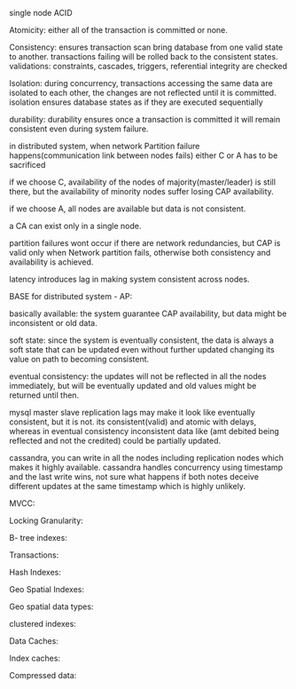 single node ACID

Atomicity: either all of the transaction is committed or none.

Consistency: ensures transaction scan bring database from one valid state to another. transactions failing will be rolled back to the consistent states. 
validations: constraints, cascades, triggers, referential integrity are checked

Isolation: during concurrency, transactions accessing the same data are isolated to each other, the changes are not reflected until it is committed. 
isolation ensures database states as if they are executed sequentially

durability: durability ensures once a transaction is committed it will remain consistent even during system failure.


in distributed system, when network Partition failure happens(communication link between nodes fails)
either C or A has to be sacrificed

if we choose C, availability of the nodes of majority(master/leader) is still there, but the availability of minority nodes suffer losing CAP availability.

if we choose A, all nodes are available but data is not consistent.

a CA can exist only in a single node.

partition failures wont occur if there are network redundancies, but CAP is valid only when Network partition fails, otherwise both consistency and availability is achieved.

latency introduces lag in making system consistent across nodes.

BASE for distributed system - AP:

basically available: the system guarantee CAP availability, but data might be inconsistent or old data.

soft state: since the system is eventually consistent, the data is always a soft state that can be updated even without further updated changing its value 
on path to becoming consistent.

eventual consistency: the updates will not be reflected in all the nodes immediately,  but will be eventually updated and old values might be returned until then.


mysql master slave replication lags may make it look like eventually consistent, but it is not. its consistent(valid) and atomic with delays, whereas in eventual 
consistency inconsistent data like  (amt debited being reflected and not the credited) could be partially updated.


cassandra, you can write in all the nodes including replication nodes which makes it highly available. cassandra handles concurrency using timestamp and the last 
write wins, not sure what happens if both notes deceive different updates at the same timestamp which is highly unlikely.


MVCC: 

Locking Granularity:

B- tree indexes:

Transactions:

Hash Indexes:

Geo Spatial Indexes:

Geo spatial data types:

clustered indexes:

Data Caches:

Index caches:

Compressed data:
